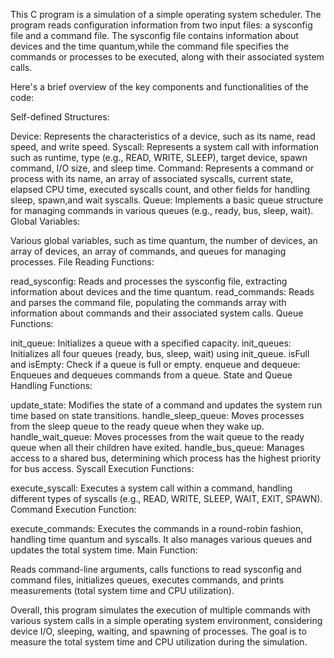 This C program is a simulation of a simple operating system scheduler. The program reads configuration information from two input files: a sysconfig file and a command file.
The sysconfig file contains information about devices and the time quantum,while the command file specifies the commands or processes to be executed, along with their associated system calls.

Here's a brief overview of the key components and functionalities of the code:

Self-defined Structures:

Device: Represents the characteristics of a device, such as its name, read speed, and write speed.
Syscall: Represents a system call with information such as runtime, type (e.g., READ, WRITE, SLEEP), target device, spawn command, I/O size, and sleep time.
Command: Represents a command or process with its name, an array of associated syscalls, current state, elapsed CPU time, executed syscalls count, and other fields for handling sleep, spawn,and wait syscalls.
Queue: Implements a basic queue structure for managing commands in various queues (e.g., ready, bus, sleep, wait).
Global Variables:

Various global variables, such as time quantum, the number of devices, an array of devices, an array of commands, and queues for managing processes.
File Reading Functions:

read_sysconfig: Reads and processes the sysconfig file, extracting information about devices and the time quantum.
read_commands: Reads and parses the command file, populating the commands array with information about commands and their associated system calls.
Queue Functions:

init_queue: Initializes a queue with a specified capacity.
init_queues: Initializes all four queues (ready, bus, sleep, wait) using init_queue.
isFull and isEmpty: Check if a queue is full or empty.
enqueue and dequeue: Enqueues and dequeues commands from a queue.
State and Queue Handling Functions:

update_state: Modifies the state of a command and updates the system run time based on state transitions.
handle_sleep_queue: Moves processes from the sleep queue to the ready queue when they wake up.
handle_wait_queue: Moves processes from the wait queue to the ready queue when all their children have exited.
handle_bus_queue: Manages access to a shared bus, determining which process has the highest priority for bus access.
Syscall Execution Functions:

execute_syscall: Executes a system call within a command, handling different types of syscalls (e.g., READ, WRITE, SLEEP, WAIT, EXIT, SPAWN).
Command Execution Function:

execute_commands: Executes the commands in a round-robin fashion, handling time quantum and syscalls. It also manages various queues and updates the total system time.
Main Function:

Reads command-line arguments, calls functions to read sysconfig and command files, initializes queues, executes commands, and prints measurements (total system time and CPU utilization).

Overall, this program simulates the execution of multiple commands with various system calls in a simple operating system environment, considering device I/O, sleeping, waiting, and spawning of processes. 
The goal is to measure the total system time and CPU utilization during the simulation.
